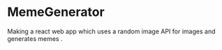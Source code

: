 # MemeGenerator
Making a react web app which uses a random image API for images and generates memes .
